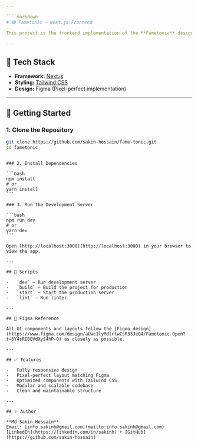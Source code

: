 ```yaml
---

````markdown
# 🟣 Fametonic — Next.js Frontend

This project is the frontend implementation of the **Fametonic** design, built with **Next.js**, **Tailwind CSS**, and **TypeScript**. The UI is based on the Figma design provided [here](https://www.figma.com/design/aUwc1lyMdlrtwCsR33JeQ4/Fametonic-Open?t=6Y4sRIBQVdXyS4hP-0).

---
```


## 🚀 Tech Stack

-   **Framework:** [Next.js](https://nextjs.org/)
-   **Styling:** [Tailwind CSS](https://tailwindcss.com/)
-   **Design:** Figma (Pixel-perfect implementation)

---

## 🔧 Getting Started

### 1. Clone the Repository

```bash
git clone https://github.com/sakin-hossain/fame-tonic.git
cd fametonic
```

````

### 2. Install Dependencies

```bash
npm install
# or
yarn install
```

### 3. Run the Development Server

```bash
npm run dev
# or
yarn dev
```

Open [http://localhost:3000](http://localhost:3000) in your browser to view the app.

---

## 🔄 Scripts

-   `dev` – Run development server
-   `build` – Build the project for production
-   `start` – Start the production server
-   `lint` – Run linter

---

## 🧩 Figma Reference

All UI components and layouts follow the [Figma design](https://www.figma.com/design/aUwc1lyMdlrtwCsR33JeQ4/Fametonic-Open?t=6Y4sRIBQVdXyS4hP-0) as closely as possible.

---

## ✅ Features

-   Fully responsive design
-   Pixel-perfect layout matching Figma
-   Optimized components with Tailwind CSS
-   Modular and scalable codebase
-   Clean and maintainable structure

---

## ✨ Author

**Md Sakin Hossain**
Email: [info.sakinh@gmail.com](mailto:info.sakinh@gmail.com)
[LinkedIn](https://linkedin.com/in/sakinh) • [GitHub](https://github.com/sakin-hossain)
````
